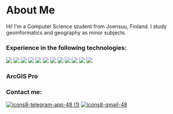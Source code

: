 # About Me

Hi! I'm a Computer Science student from Joensuu, Finland. I study geoinformatics and geography as minor subjects.

### Experience in the following technologies:

![](https://img.shields.io/badge/Java-ED8B00?style=for-the-badge&logo=java&logoColor=white)
![](https://img.shields.io/badge/C%2B%2B-00599C?style=for-the-badge&logo=c%2B%2B&logoColor=white)
![](https://img.shields.io/badge/Python-FFD43B?style=for-the-badge&logo=python&logoColor=blue) 
![](https://img.shields.io/badge/MySQL-005C84?style=for-the-badge&logo=mysql&logoColor=white)
![](https://img.shields.io/badge/MariaDB-003545?style=for-the-badge&logo=mariadb&logoColor=white)
![](https://img.shields.io/badge/JavaScript-323330?style=for-the-badge&logo=javascript&logoColor=F7DF1E)
![](https://img.shields.io/badge/HTML-239120?style=for-the-badge&logo=html5&logoColor=white)
![](https://img.shields.io/badge/CSS-239120?&style=for-the-badge&logo=css3&logoColor=white)
![](https://img.shields.io/badge/React-20232A?style=for-the-badge&logo=react&logoColor=61DAFB)
![](https://img.shields.io/badge/qgis-3.28_firenze-93b023?&style=for-the-badge&logo=qgis&logoColor=white)
![](https://img.shields.io/badge/RStudio-75AADB?style=for-the-badge&logo=RStudio&logoColor=white)
![](https://img.shields.io/badge/blender-%23F5792A.svg?style=for-the-badge&logo=blender&logoColor=white)
### ArcGIS Pro


### Contact me:


[![icons8-telegram-app-48 (1)](https://user-images.githubusercontent.com/72581705/144093652-4659db15-2278-47d1-817d-d68449f62296.png)][1]
[![icons8-gmail-48](https://user-images.githubusercontent.com/72581705/149047734-f01f9f63-62da-41cf-833e-d18a6ac5a823.png)][2]


[1]: https://t.me/lattexsi
[2]: mailto:lassi.jarvela@gmail.com

<!--
**lassijar/lassijar** is a ✨ _special_ ✨ repository because its `README.md` (this file) appears on your GitHub profile.
Here are some ideas to get you started:
- 🔭 I’m currently working on ...
- 🌱 I’m currently learning ...
- 👯 I’m looking to collaborate on ...
- 🤔 I’m looking for help with ...
- 💬 Ask me about ...
- 📫 How to reach me: ...
- 😄 Pronouns: ...
- ⚡ Fun fact: ...
- - -
#### Hobbies:
[![Steam_profile](https://img.shields.io/badge/Steam-000000?style=for-the-badge&logo=steam&logoColor=white)](https://steamcommunity.com/profiles/76561198056238518)
[![Youtube](https://img.shields.io/badge/YouTube-FF0000?style=for-the-badge&logo=youtube&logoColor=white)](https://www.youtube.com/channel/UCQ1yJo4twnale1jNohSXCvg/featured)
### Github stats
![github_stats](https://github-readme-stats.vercel.app/api?username=KukkonenJussi)
### Contact Me:
[![LinkedIn_profile](https://img.shields.io/badge/LinkedIn-0077B5?style=for-the-badge&logo=linkedin&logoColor=white)](https://www.linkedin.com/in/kukkonen-jussi/)
[![Gmail](https://img.shields.io/badge/Gmail-D14836?style=for-the-badge&logo=gmail&logoColor=white)](mailto:jussi.kukko@gmail.com)
-->
